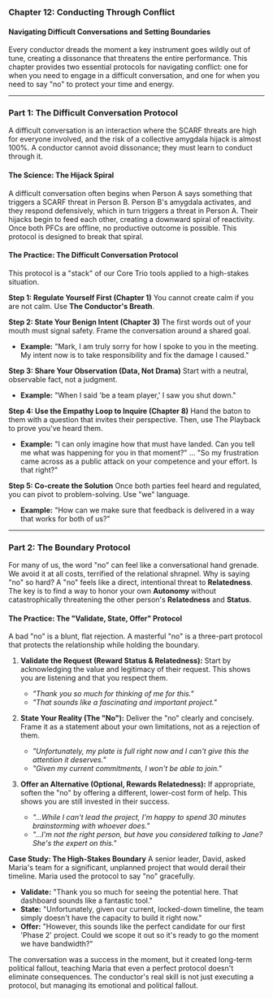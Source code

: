 ### **Chapter 12: Conducting Through Conflict**
#### Navigating Difficult Conversations and Setting Boundaries

Every conductor dreads the moment a key instrument goes wildly out of tune, creating a dissonance that threatens the entire performance. This chapter provides two essential protocols for navigating conflict: one for when you need to engage in a difficult conversation, and one for when you need to say "no" to protect your time and energy.

---
### **Part 1: The Difficult Conversation Protocol**

A difficult conversation is an interaction where the SCARF threats are high for everyone involved, and the risk of a collective amygdala hijack is almost 100%. A conductor cannot avoid dissonance; they must learn to conduct through it.

#### **The Science: The Hijack Spiral**

A difficult conversation often begins when Person A says something that triggers a SCARF threat in Person B. Person B's amygdala activates, and they respond defensively, which in turn triggers a threat in Person A. Their hijacks begin to feed each other, creating a downward spiral of reactivity. Once both PFCs are offline, no productive outcome is possible. This protocol is designed to break that spiral.

#### **The Practice: The Difficult Conversation Protocol**

This protocol is a "stack" of our Core Trio tools applied to a high-stakes situation.

**Step 1: Regulate Yourself First (Chapter 1)**
You cannot create calm if you are not calm. Use **The Conductor's Breath**.

**Step 2: State Your Benign Intent (Chapter 3)**
The first words out of your mouth must signal safety. Frame the conversation around a shared goal.
*   **Example:** "Mark, I am truly sorry for how I spoke to you in the meeting. My intent now is to take responsibility and fix the damage I caused."

**Step 3: Share Your Observation (Data, Not Drama)**
Start with a neutral, observable fact, not a judgment.
*   **Example:** "When I said 'be a team player,' I saw you shut down."

**Step 4: Use the Empathy Loop to Inquire (Chapter 8)**
Hand the baton to them with a question that invites their perspective. Then, use The Playback to prove you've heard them.
*   **Example:** "I can only imagine how that must have landed. Can you tell me what was happening for you in that moment?" ... "So my frustration came across as a public attack on your competence and your effort. Is that right?"

**Step 5: Co-create the Solution**
Once both parties feel heard and regulated, you can pivot to problem-solving. Use "we" language.
*   **Example:** "How can we make sure that feedback is delivered in a way that works for both of us?"

---
### **Part 2: The Boundary Protocol**

For many of us, the word "no" can feel like a conversational hand grenade. We avoid it at all costs, terrified of the relational shrapnel. Why is saying "no" so hard? A "no" feels like a direct, intentional threat to **Relatedness**. The key is to find a way to honor your own **Autonomy** without catastrophically threatening the other person's **Relatedness** and **Status**.

#### **The Practice: The "Validate, State, Offer" Protocol**

A bad "no" is a blunt, flat rejection. A masterful "no" is a three-part protocol that protects the relationship while holding the boundary.

1.  **Validate the Request (Reward Status & Relatedness):** Start by acknowledging the value and legitimacy of their request. This shows you are listening and that you respect them.
    *   *"Thank you so much for thinking of me for this."*
    *   *"That sounds like a fascinating and important project."*

2.  **State Your Reality (The "No"):** Deliver the "no" clearly and concisely. Frame it as a statement about your own limitations, not as a rejection of them.
    *   *"Unfortunately, my plate is full right now and I can't give this the attention it deserves."*
    *   *"Given my current commitments, I won't be able to join."*

3.  **Offer an Alternative (Optional, Rewards Relatedness):** If appropriate, soften the "no" by offering a different, lower-cost form of help. This shows you are still invested in their success.
    *   *"...While I can't lead the project, I'm happy to spend 30 minutes brainstorming with whoever does."*
    *   *"...I'm not the right person, but have you considered talking to Jane? She's the expert on this."*

**Case Study: The High-Stakes Boundary**
A senior leader, David, asked Maria's team for a significant, unplanned project that would derail their timeline. Maria used the protocol to say "no" gracefully.

*   **Validate:** "Thank you so much for seeing the potential here. That dashboard sounds like a fantastic tool."
*   **State:** "Unfortunately, given our current, locked-down timeline, the team simply doesn't have the capacity to build it right now."
*   **Offer:** "However, this sounds like the perfect candidate for our first 'Phase 2' project. Could we scope it out so it's ready to go the moment we have bandwidth?"

The conversation was a success in the moment, but it created long-term political fallout, teaching Maria that even a perfect protocol doesn't eliminate consequences. The conductor's real skill is not just executing a protocol, but managing its emotional and political fallout.
      